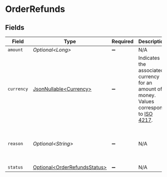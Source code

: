 # OrderRefunds


## Fields

| Field                                                                                                                              | Type                                                                                                                               | Required                                                                                                                           | Description                                                                                                                        | Example                                                                                                                            |
| ---------------------------------------------------------------------------------------------------------------------------------- | ---------------------------------------------------------------------------------------------------------------------------------- | ---------------------------------------------------------------------------------------------------------------------------------- | ---------------------------------------------------------------------------------------------------------------------------------- | ---------------------------------------------------------------------------------------------------------------------------------- |
| `amount`                                                                                                                           | *Optional\<Long>*                                                                                                                  | :heavy_minus_sign:                                                                                                                 | N/A                                                                                                                                | 27500                                                                                                                              |
| `currency`                                                                                                                         | [JsonNullable\<Currency>](../../models/components/Currency.md)                                                                     | :heavy_minus_sign:                                                                                                                 | Indicates the associated currency for an amount of money. Values correspond to [ISO 4217](https://en.wikipedia.org/wiki/ISO_4217). | USD                                                                                                                                |
| `reason`                                                                                                                           | *Optional\<String>*                                                                                                                | :heavy_minus_sign:                                                                                                                 | N/A                                                                                                                                | The reason for the refund being issued.                                                                                            |
| `status`                                                                                                                           | [Optional\<OrderRefundsStatus>](../../models/components/OrderRefundsStatus.md)                                                     | :heavy_minus_sign:                                                                                                                 | N/A                                                                                                                                |                                                                                                                                    |
